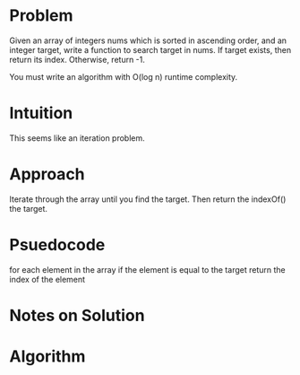 # Problem
Given an array of integers nums which is sorted in ascending order, and an integer target, write a function to search target in nums. If target exists, then return its index. Otherwise, return -1.

You must write an algorithm with O(log n) runtime complexity.
# Intuition
This seems like an iteration problem.
# Approach
Iterate through the array until you find the target. Then return the indexOf() the target.
# Psuedocode
for each element in the array
    if the element is equal to the target
        return the index of the element
# Notes on Solution
# Algorithm